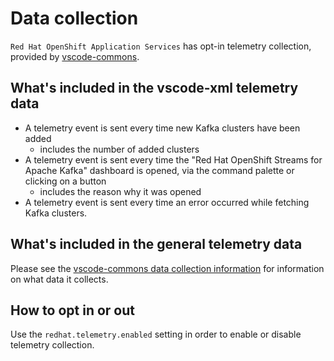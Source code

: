 # Data collection

`Red Hat OpenShift Application Services` has opt-in telemetry collection, provided by [vscode-commons](https://github.com/redhat-developer/vscode-commons).

## What's included in the vscode-xml telemetry data

 * A telemetry event is sent every time new Kafka clusters have been added
    - includes the number of added clusters
 * A telemetry event is sent every time the "Red Hat OpenShift Streams for Apache Kafka" dashboard is opened, via the command palette or clicking on a button
    - includes the reason why it was opened
 * A telemetry event is sent every time an error occurred while fetching Kafka clusters.

## What's included in the general telemetry data

Please see the
[vscode-commons data collection information](https://github.com/redhat-developer/vscode-commons/blob/master/USAGE_DATA.md#other-extensions)
for information on what data it collects.

## How to opt in or out

Use the `redhat.telemetry.enabled` setting in order to enable or disable telemetry collection.